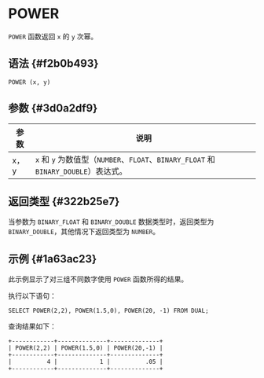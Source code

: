 POWER 
==========================



`POWER` 函数返回 `x` 的 `y` 次幂。

语法 {#f2b0b493}
--------------

    POWER (x, y)



参数 {#3d0a2df9}
--------------



| 参数  |                                  说明                                   |
|-----|-----------------------------------------------------------------------|
| x，y | `x` 和 `y` 为数值型（`NUMBER`、`FLOAT`、`BINARY_FLOAT` 和 `BINARY_DOUBLE`）表达式。 |



返回类型 {#322b25e7}
----------------

当参数为 `BINARY_FLOAT` 和 `BINARY_DOUBLE` 数据类型时，返回类型为 `BINARY_DOUBLE`，其他情况下返回类型为 `NUMBER`。

示例 {#1a63ac23}
--------------

此示例显示了对三组不同数字使用 `POWER` 函数所得的结果。

执行以下语句：

    SELECT POWER(2,2), POWER(1.5,0), POWER(20, -1) FROM DUAL;



查询结果如下：

    +------------+--------------+--------------+
    | POWER(2,2) | POWER(1.5,0) | POWER(20,-1) |
    +------------+--------------+--------------+
    |          4 |            1 |          .05 |
    +------------+--------------+--------------+


